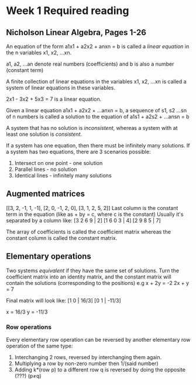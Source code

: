 # Week 1 Required reading
## Nicholson Linear Algebra, Pages 1-26

An equation of the form a1x1 + a2x2 + anxn = b is called a *linear equation* in the n variables x1, x2, ...xn.

a1, a2, ...an denote real numbers (coefficients) and b is also a number (constant term)

A finite collection of linear equations in the variables x1, x2, ...xn is called a system of linear equations in these variables.
 
2x1 - 3x2 + 5x3 = 7 is a linear equation.

Given a linear equation a1x1 + a2x2 + ...anxn = b, a sequence of s1, s2 ...sn of n numbers is called a solution to the equation of a1s1 + a2s2 + ...ansn = b

A system that has no solution is *inconsistent*, whereas a system with at least one solution is *consistent*.

If a system has one equation, then there must be infinitely many solutions.
If a system has two equations, there are 3 scenarios possible:
1. Intersect on one point - one solution
2. Parallel lines - no solution
3. Identical lines - infinitely many solutions

## Augmented matrices
[[3, 2, -1, 1, -1], [2, 0, -1, 2, 0], [3, 1, 2, 5, 2]]
Last column is the constant term in the equation (like as + by = c, where c is the constant)
Usually it's separated by a column like:
[3 2 6 9 | 2]
[1 6 0 3 | 4]
[2 9 8 5 | 7]

The array of coefficients is called the coefficient matrix whereas the constant column is called the constant matrix.

## Elementary operations
Two systems *equivalent* if they have the same set of solutions.
Turn the coefficient matrix into an identity matrix, and the constant matrix will contain the solutions (corresponding to the positions)
e.g 
x + 2y = -2
2x + y = 7

Final matrix will look like:
[1 0 | 16/3]
[0 1 | -11/3]

x = 16/3
y = -11/3

### Row operations
Every elementary row operation can be reversed by another elementary row operation of the same type:
1. Interchanging 2 rows, reversed by interchanging them again.
2. Multiplying a row by non-zero number then 1/(said number)
3. Adding k*(row p) to a different row q is reversed by doing the opposite (???) (p≠q)


